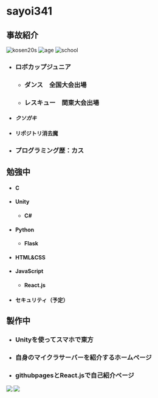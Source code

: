 # sayoi341

## 事故紹介

![kosen20s](https://img.shields.io/badge/kosen-20s-black?style=for-the-badge)
![age](https://img.shields.io/badge/age-16-green?style=for-the-badge)
![school](https://img.shields.io/badge/school-NIT,%20Ibaraki%20College-8d2d3f?style=for-the-badge)

* ### ロボカップジュニア
    * ### ダンス　全国大会出場
    * ### レスキュー　関東大会出場

* #### ***クソガキ***

* #### リポジトリ消去魔

* ### プログラミング歴：カス



## 勉強中
* #### C

* #### Unity

    * #### C#

* #### Python
    * #### Flask

* #### HTML&CSS

* #### JavaScript

    * #### React.js

* #### セキュリティ（予定）

## 製作中
* ### Unityを使ってスマホで東方

* ### 自身のマイクラサーバーを紹介するホームページ

* ### githubpagesとReact.jsで自己紹介ページ


<a href="https://github.com/anuraghazra/github-readme-stats">
  <img align="left" src="https://github-readme-stats.vercel.app/api?username=sayoi341&count_private=true&show_icons=true" />
</a>
<a href="https://github.com/anuraghazra/github-readme-stats">
  <img align="left" src="https://github-readme-stats.vercel.app/api/top-langs/?username=sayoi341" />
</a>